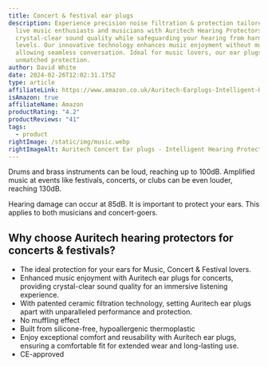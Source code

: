 ```yaml
---
title: Concert & festival ear plugs
description: Experience precision noise filtration & protection tailored for
  live music enthusiasts and musicians with Auritech Hearing Protectors. Enjoy
  crystal-clear sound quality while safeguarding your hearing from harmful noise
  levels. Our innovative technology enhances music enjoyment without muffling,
  allowing seamless conversation. Ideal for music lovers, our ear plugs provide
  unmatched protection.
author: David White
date: 2024-02-26T12:02:31.175Z
type: article
affiliateLink: https://www.amazon.co.uk/Auritech-Earplugs-Intelligent-Hearing-Protection/dp/B00DEJDAZQ?maas=maas_adg_B4BC438E3258C0E4687516CF93C21EE1_afap_abs&ref_=aa_maas&tag=maas
isAmazon: true
affiliateName: Amazon
productRating: "4.2"
productReviews: "41"
tags:
  - product
rightImage: /static/img/music.webp
rightImageAlt: Auritech Concert Ear plugs - Intelligent Hearing Protection for music lovers
---
```

Drums and brass instruments can be loud, reaching up to 100dB. Amplified music at events like festivals, concerts, or clubs can be even louder, reaching 130dB.

Hearing damage can occur at 85dB. It is important to protect your ears. This applies to both musicians and concert-goers.

## Why choose Auritech hearing protectors for concerts & festivals?

* The ideal protection for your ears for Music, Concert & Festival lovers.
* Enhanced music enjoyment with Auritech ear plugs for concerts, providing crystal-clear sound quality for an immersive listening experience.
* With patented ceramic filtration technology, setting Auritech ear plugs apart with unparalleled performance and protection.
* No muffling effect
* Built from silicone-free, hypoallergenic thermoplastic
* Enjoy exceptional comfort and reusability with Auritech ear plugs, ensuring a comfortable fit for extended wear and long-lasting use.
* CE-approved
